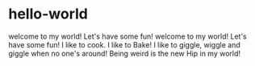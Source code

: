 # hello-world
welcome to my world! Let's have some fun!
welcome to my world! Let's have some fun!
I like to cook. I like to Bake!
I like to giggle, wiggle and giggle when no one's around!
Being weird is the new Hip in my world!
